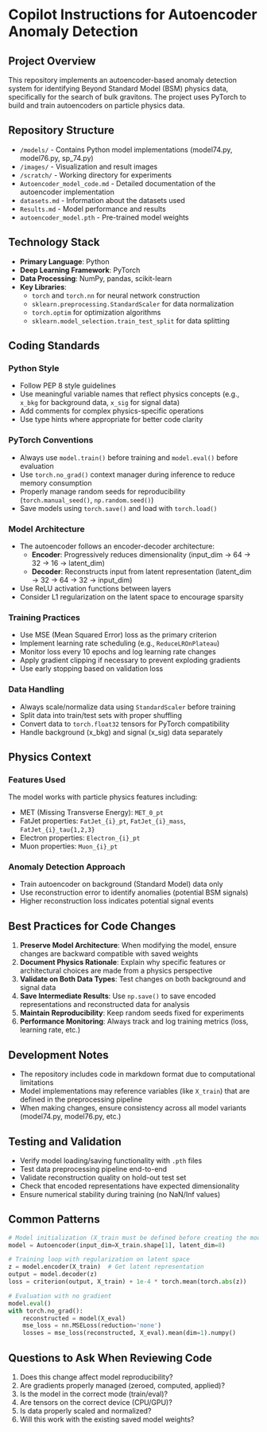 # Copilot Instructions for Autoencoder Anomaly Detection

## Project Overview

This repository implements an autoencoder-based anomaly detection system for identifying Beyond Standard Model (BSM) physics data, specifically for the search of bulk gravitons. The project uses PyTorch to build and train autoencoders on particle physics data.

## Repository Structure

- `/models/` - Contains Python model implementations (model74.py, model76.py, sp_74.py)
- `/images/` - Visualization and result images
- `/scratch/` - Working directory for experiments
- `Autoencoder_model_code.md` - Detailed documentation of the autoencoder implementation
- `datasets.md` - Information about the datasets used
- `Results.md` - Model performance and results
- `autoencoder_model.pth` - Pre-trained model weights

## Technology Stack

- **Primary Language**: Python
- **Deep Learning Framework**: PyTorch
- **Data Processing**: NumPy, pandas, scikit-learn
- **Key Libraries**: 
  - `torch` and `torch.nn` for neural network construction
  - `sklearn.preprocessing.StandardScaler` for data normalization
  - `torch.optim` for optimization algorithms
  - `sklearn.model_selection.train_test_split` for data splitting

## Coding Standards

### Python Style
- Follow PEP 8 style guidelines
- Use meaningful variable names that reflect physics concepts (e.g., `x_bkg` for background data, `x_sig` for signal data)
- Add comments for complex physics-specific operations
- Use type hints where appropriate for better code clarity

### PyTorch Conventions
- Always use `model.train()` before training and `model.eval()` before evaluation
- Use `torch.no_grad()` context manager during inference to reduce memory consumption
- Properly manage random seeds for reproducibility (`torch.manual_seed()`, `np.random.seed()`)
- Save models using `torch.save()` and load with `torch.load()`

### Model Architecture
- The autoencoder follows an encoder-decoder architecture:
  - **Encoder**: Progressively reduces dimensionality (input_dim → 64 → 32 → 16 → latent_dim)
  - **Decoder**: Reconstructs input from latent representation (latent_dim → 32 → 64 → 32 → input_dim)
- Use ReLU activation functions between layers
- Consider L1 regularization on the latent space to encourage sparsity

### Training Practices
- Use MSE (Mean Squared Error) loss as the primary criterion
- Implement learning rate scheduling (e.g., `ReduceLROnPlateau`)
- Monitor loss every 10 epochs and log learning rate changes
- Apply gradient clipping if necessary to prevent exploding gradients
- Use early stopping based on validation loss

### Data Handling
- Always scale/normalize data using `StandardScaler` before training
- Split data into train/test sets with proper shuffling
- Convert data to `torch.float32` tensors for PyTorch compatibility
- Handle background (x_bkg) and signal (x_sig) data separately

## Physics Context

### Features Used
The model works with particle physics features including:
- MET (Missing Transverse Energy): `MET_0_pt`
- FatJet properties: `FatJet_{i}_pt`, `FatJet_{i}_mass`, `FatJet_{i}_tau{1,2,3}`
- Electron properties: `Electron_{i}_pt`
- Muon properties: `Muon_{i}_pt`

### Anomaly Detection Approach
- Train autoencoder on background (Standard Model) data only
- Use reconstruction error to identify anomalies (potential BSM signals)
- Higher reconstruction loss indicates potential signal events

## Best Practices for Code Changes

1. **Preserve Model Architecture**: When modifying the model, ensure changes are backward compatible with saved weights
2. **Document Physics Rationale**: Explain why specific features or architectural choices are made from a physics perspective
3. **Validate on Both Data Types**: Test changes on both background and signal data
4. **Save Intermediate Results**: Use `np.save()` to save encoded representations and reconstructed data for analysis
5. **Maintain Reproducibility**: Keep random seeds fixed for experiments
6. **Performance Monitoring**: Always track and log training metrics (loss, learning rate, etc.)

## Development Notes

- The repository includes code in markdown format due to computational limitations
- Model implementations may reference variables (like `X_train`) that are defined in the preprocessing pipeline
- When making changes, ensure consistency across all model variants (model74.py, model76.py, etc.)

## Testing and Validation

- Verify model loading/saving functionality with `.pth` files
- Test data preprocessing pipeline end-to-end
- Validate reconstruction quality on hold-out test set
- Check that encoded representations have expected dimensionality
- Ensure numerical stability during training (no NaN/Inf values)

## Common Patterns

```python
# Model initialization (X_train must be defined before creating the model)
model = Autoencoder(input_dim=X_train.shape[1], latent_dim=8)

# Training loop with regularization on latent space
z = model.encoder(X_train)  # Get latent representation
output = model.decoder(z)
loss = criterion(output, X_train) + 1e-4 * torch.mean(torch.abs(z))

# Evaluation with no gradient
model.eval()
with torch.no_grad():
    reconstructed = model(X_eval)
    mse_loss = nn.MSELoss(reduction='none')
    losses = mse_loss(reconstructed, X_eval).mean(dim=1).numpy()
```

## Questions to Ask When Reviewing Code

1. Does this change affect model reproducibility?
2. Are gradients properly managed (zeroed, computed, applied)?
3. Is the model in the correct mode (train/eval)?
4. Are tensors on the correct device (CPU/GPU)?
5. Is data properly scaled and normalized?
6. Will this work with the existing saved model weights?
